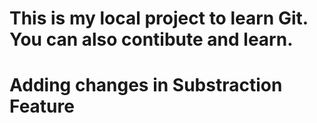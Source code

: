 # This is my local project to learn Git. You can also contibute and learn.
# Adding changes in Substraction Feature